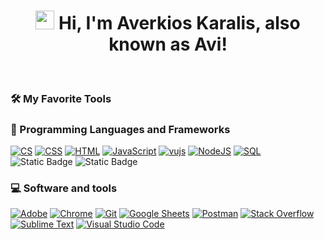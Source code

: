<h1 align="center">
    <img src="https://media.giphy.com/media/hvRJCLFzcasrR4ia7z/giphy.gif" width="30">
Hi, I'm Averkios Karalis, also known as Avi!
 </h1>

<br/>

### 🛠️ My Favorite Tools

### 🤖 Programming Languages and Frameworks

<p>
          <a href="https://img.shields.io/badge/C%23-a179dc?style=plastic&logo=c%2B%2B"><img alt="CS" src="https://img.shields.io/badge/C%23-a179dc?style=plastic&logo=c%2B%2B" ></a>
       <a href="https://github.com/search?q=user%3ADenverCoder1+is%3Arepo+language%3Acss"><img alt="CSS" src="https://img.shields.io/badge/CSS%20-%231572B6.svg?style=plastic&logo=css3&logoColor=white"></a>
    <a href="https://github.com/search?q=user%3ADenverCoder1+is%3Arepo+language%3Ahtml"><img alt="HTML" src="https://img.shields.io/badge/HTML%20-%23E34F26.svg?style=plastic&logo=html5&logoColor=white"></a>
       <a href="https://github.com/search?q=user%3ADenverCoder1+is%3Arepo+language%3Ajavascript"><img alt="JavaScript" src="https://img.shields.io/badge/JavaScript%20-%23F7DF1E.svg?style=plastic&logo=javascript&logoColor=black"></a>   
 <a href="https://github.com/search?q=user%3ADenverCoder1+is%3Arepo+language%3Ajavascript"><img alt="vujs" src="https://img.shields.io/badge/VueJS-5f8bee?style=plastic&logo=vue.js"></a>
    <a href="https://github.com/search?q=user%3ADenverCoder1+is%3Arepo+language%3Ajavascript"><img alt="NodeJS" src="https://img.shields.io/badge/Node.js%20-%2343853D.svg?style=plastic&logo=node.js&logoColor=white"></a>
       <a href="https://github.com/search?q=user%3ADenverCoder1+is%3Arepo+language%3Asql"><img alt="SQL" src="https://img.shields.io/badge/SQL%20-%23025E8C.svg?style=plastic&logo=amazon-dynamodb&logoColor=white"></a>
    <img alt="Static Badge" src="https://img.shields.io/badge/PHP%20-%20Laravel?logo=PHP&logoColor=purple&labelColor=lavender&color=lavender">
    <img alt="Static Badge" src="https://img.shields.io/badge/Lua-script?style=flat&logo=lua&labelColor=light-blue&color=blue">


</p>

### 💻 Software and tools

<p>
     <a href="#"><img alt="Adobe" src="https://img.shields.io/badge/Adobe%20-%23FF0000.svg?style=plastic&logo=adobe&logoColor=white"></a>
   <a href="#"><img alt="Chrome" src="https://img.shields.io/badge/Chrome-3DDC84?style=plastic&logo=google-chrome&logoColor=white"></a>
   <a href="#"><img alt="Git" src="https://img.shields.io/badge/Git%20-%23F05033.svg?style=plastic&logo=git&logoColor=white"></a>
   <a href="#"><img alt="Google Sheets" src="https://img.shields.io/badge/Google%20Sheets%20-%2334A853.svg?style=plastic&logo=google%20sheets&logoColor=white"></a>
   <a href="#"><img alt="Postman" src="https://img.shields.io/badge/Postman-FF6C37?style=plastic&logo=postman&logoColor=white"></a>
   <a href="#"><img alt="Stack Overflow" src="https://img.shields.io/badge/-Stack%20Overflow-FE7A16?style=plastic&logo=stack-overflow&logoColor=white"></a>
    <a href="#"><img alt="Sublime Text" src="https://img.shields.io/badge/-Sublime%20Text-302E31?style=plastic&logo=sublime-text&logoColor=white"></a>
    <a href="#"><img alt="Visual Studio Code" src="https://img.shields.io/badge/Visual%20Studio%20Code-0078d7.svg?style=plastic&logo=visual-studio-code&logoColor=white"></a>
</p>

